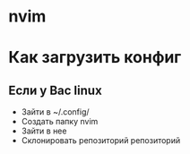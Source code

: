 # nvim


# Как загрузить конфиг

## Если у Вас linux
- Зайти в ~/.config/
- Создать папку nvim
- Зайти в нее
- Склонировать репозиторий репозиторий
